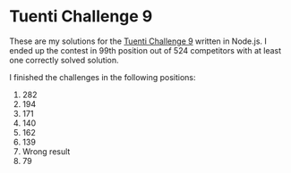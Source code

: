 Tuenti Challenge 9
===
These are my solutions for the [Tuenti Challenge 9](https://contest.tuenti.net/Challenges) written in Node.js. I ended up the contest in 99th position out of 524 competitors with at least one correctly solved solution.

I finished the challenges in the following positions:

1. 282
2. 194
3. 171
4. 140
5. 162
6. 139
7. Wrong result
8. 79
